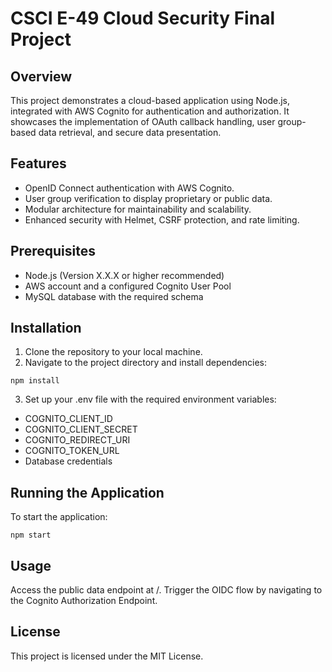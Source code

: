 # CSCI E-49 Cloud Security Final Project

## Overview

This project demonstrates a cloud-based application using Node.js, integrated with AWS Cognito for authentication and authorization. It showcases the implementation of OAuth callback handling, user group-based data retrieval, and secure data presentation.

## Features

- OpenID Connect authentication with AWS Cognito.
- User group verification to display proprietary or public data.
- Modular architecture for maintainability and scalability.
- Enhanced security with Helmet, CSRF protection, and rate limiting.

## Prerequisites

- Node.js (Version X.X.X or higher recommended)
- AWS account and a configured Cognito User Pool
- MySQL database with the required schema

## Installation

1. Clone the repository to your local machine.
2. Navigate to the project directory and install dependencies:
 ```shell
npm install
   ```
3. Set up your .env file with the required environment variables:
  - COGNITO_CLIENT_ID
  - COGNITO_CLIENT_SECRET
  - COGNITO_REDIRECT_URI
  - COGNITO_TOKEN_URL
  - Database credentials

## Running the Application
To start the application:
```shell
npm start
   ```

## Usage
Access the public data endpoint at /.
Trigger the OIDC flow by navigating to the Cognito Authorization Endpoint.

## License
This project is licensed under the MIT License.
